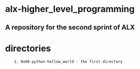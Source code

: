 # alx-higher_level_programming
## A repository for the second sprint of ALX

 # directories
		1. 0x00-python-hellow_world - the first directory
